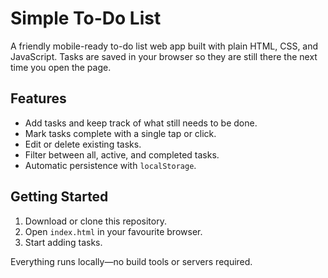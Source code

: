 # Simple To-Do List

A friendly mobile-ready to-do list web app built with plain HTML, CSS, and JavaScript. Tasks are saved in your browser so they are still there the next time you open the page.

## Features
- Add tasks and keep track of what still needs to be done.
- Mark tasks complete with a single tap or click.
- Edit or delete existing tasks.
- Filter between all, active, and completed tasks.
- Automatic persistence with `localStorage`.

## Getting Started
1. Download or clone this repository.
2. Open `index.html` in your favourite browser.
3. Start adding tasks.

Everything runs locally—no build tools or servers required.
